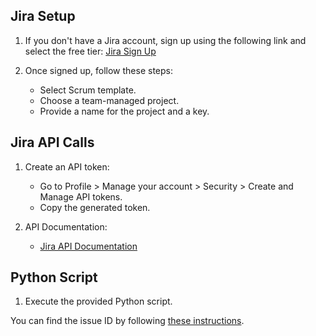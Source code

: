## Jira Setup

1. If you don't have a Jira account, sign up using the following link and select the free tier:
   [Jira Sign Up](https://www.atlassian.com/software/jira/pricing?&aceid=&adposition=&adgroup=142327015872&campaign=18442427682&creative=656562805423&device=c&keyword=jira%20install&matchtype=e&network=g&placement=&ds_kids=p73343394181&ds_e=GOOGLE&ds_eid=700000001558501&ds_e1=GOOGLE&gad_source=1&gclid=Cj0KCQjwir2xBhC_ARIsAMTXk84MnpsGW4yxrbUoLvRWY5ejsn3GuSOSQoXPTANYbP0xo10ZAl7oQS0aAlyTEALw_wcB&gclsrc=aw.ds)

2. Once signed up, follow these steps:
   - Select Scrum template.
   - Choose a team-managed project.
   - Provide a name for the project and a key.

## Jira API Calls

1. Create an API token:
   - Go to Profile > Manage your account > Security > Create and Manage API tokens.
   - Copy the generated token.

2. API Documentation:
   - [Jira API Documentation](https://developer.atlassian.com/cloud/jira/platform/rest/v3/intro/#about)

## Python Script

1. Execute the provided Python script.

You can find the issue ID by following [these instructions](https://confluence.atlassian.com/jirakb/finding-the-id-for-issue-types-646186508.html).

